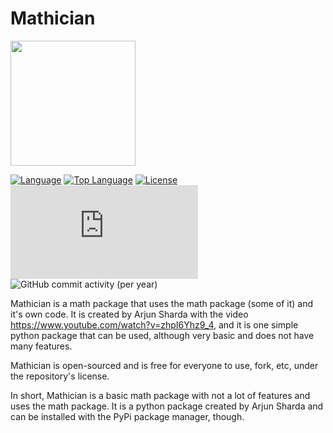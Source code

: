 # Mathician
<img height="200" width="200" src="https://cdn.discordapp.com/attachments/980115259534749746/984839027398160394/Untitled.png"/>


[![Language](https://img.shields.io/badge/language-Python-blue)](https://python.org)
[![Top Language](https://img.shields.io/github/languages/top/ArjunSharda/Mathician)](https://python.org)
[![License](https://img.shields.io/github/license/ajsharda17/Mathician?color=l&label=License)](https://github.com/ArjunSharda/Mathician/blob/main/LICENSE)
[![Mathician.js version](https://img.shields.io/github/package-json/dependency-version/ArjunSharda/Mathician/mathician.js?color=green&filename=mathician.js%2FCode%2Fpackage.json&label=mathician.js%20version)](https://github.com/ArjunSharda/Mathician)
![GitHub commit activity (per year)](https://img.shields.io/github/commit-activity/y/ArjunSharda/Mathician)

Mathician is a math package that uses the math package (some of it) and it's own code. It is created by Arjun Sharda with the video https://www.youtube.com/watch?v=zhpI6Yhz9_4, and it is one simple python package that can be used, although very basic and does not have many features. 

Mathician is open-sourced and is free for everyone to use, fork, etc, under the repository's license.

In short, Mathician is a basic math package with not a lot of features and uses the math package. It is a python package created by Arjun Sharda and can be installed with the PyPi package manager, though.
